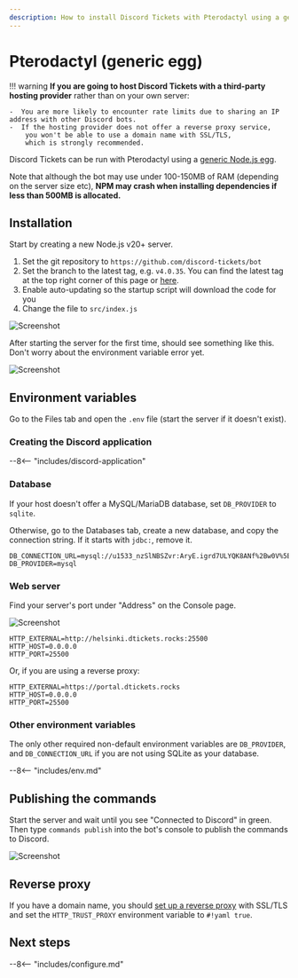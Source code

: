```yaml
---
description: How to install Discord Tickets with Pterodactyl using a generic Node.js egg
---
```


# Pterodactyl (generic egg)

!!! warning
	**If you are going to host Discord Tickets with a third-party hosting provider** rather than on your own server:

	-  You are more likely to encounter rate limits due to sharing an IP address with other Discord bots.
	-  If the hosting provider does not offer a reverse proxy service,
		you won't be able to use a domain name with SSL/TLS,
		which is strongly recommended.


Discord Tickets can be run with Pterodactyl using a [generic Node.js egg](https://github.com/parkervcp/eggs/tree/master/generic/nodejs).

Note that although the bot may use under 100-150MB of RAM (depending on the server size etc),
**NPM may crash when installing dependencies if less than 500MB is allocated.**

## Installation

Start by creating a new Node.js v20+ server.

1. Set the git repository to `https://github.com/discord-tickets/bot`
2. Set the branch to the latest tag, e.g. `v4.0.35`.
   You can find the latest tag at the top right corner of this page or [here](https://github.com/discord-tickets/bot/releases/latest).
3. Enable auto-updating so the startup script will download the code for you
4. Change the file to `src/index.js`

![Screenshot](/img/pterodactyl-1.png)

After starting the server for the first time, should see something like this.
Don't worry about the environment variable error yet.

![Screenshot](/img/pterodactyl-2.png)


## Environment variables

Go to the Files tab and open the `.env` file (start the server if it doesn't exist).

### Creating the Discord application

--8<-- "includes/discord-application"

### Database

If your host doesn't offer a MySQL/MariaDB database, set `DB_PROVIDER` to `sqlite`.

Otherwise, go to the Databases tab, create a new database, and copy the connection string.
If it starts with `jdbc:`, remove it.

```title="Example"
DB_CONNECTION_URL=mysql://u1533_nzSlNBSZvr:AryE.igrd7ULYQK8ANf%2Bw0V%5E@helsinki.dtickets.rocks:3306/s1533_tickets
DB_PROVIDER=mysql
```


### Web server

Find your server's port under "Address" on the Console page.

![Screenshot](/img/pterodactyl-3.png)

```title="Example"
HTTP_EXTERNAL=http://helsinki.dtickets.rocks:25500
HTTP_HOST=0.0.0.0
HTTP_PORT=25500
```

Or, if you are using a reverse proxy:

```title="Example"
HTTP_EXTERNAL=https://portal.dtickets.rocks
HTTP_HOST=0.0.0.0
HTTP_PORT=25500
```

### Other environment variables

The only other required non-default environment variables are `DB_PROVIDER`,
and `DB_CONNECTION_URL` if you are not using SQLite as your database.

--8<-- "includes/env.md"

## Publishing the commands

Start the server and wait until you see "Connected to Discord" in green.
Then type `commands publish` into the bot's console to publish the commands to Discord.

![Screenshot](/img/pterodactyl-4.png)

## Reverse proxy

If you have a domain name, you should [set up a reverse proxy](../../reverse-proxy.md) with SSL/TLS
and set the `HTTP_TRUST_PROXY` environment variable to `#!yaml true`.

## Next steps

--8<-- "includes/configure.md"
